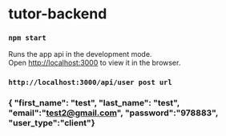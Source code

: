 # tutor-backend


### `npm start`

Runs the app api in the development mode.<br>
Open [http://localhost:3000](http://localhost:3000) to view it in the browser.

### `http://localhost:3000/api/user post url` 

### { "first_name": "test", "last_name": "test", "email":"test2@gmail.com", "password":"978883", "user_type":"client"}